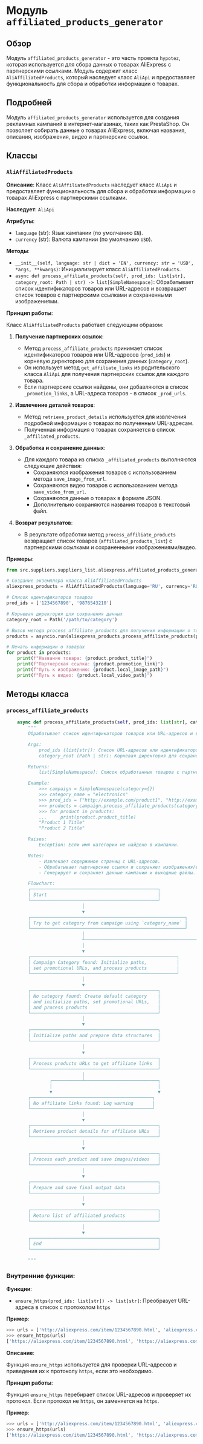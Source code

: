 # Модуль `affiliated_products_generator`

## Обзор

Модуль `affiliated_products_generator` - это часть проекта `hypotez`, которая используется для сбора данных о товарах AliExpress с партнерскими ссылками. Модуль содержит класс `AliAffiliatedProducts`, который наследует класс `AliApi` и предоставляет функциональность для сбора и обработки информации о товарах. 

## Подробней

Модуль `affiliated_products_generator` используется для создания рекламных кампаний в интернет-магазинах, таких как PrestaShop. Он позволяет собирать данные о товарах AliExpress, включая названия, описания, изображения, видео и партнерские ссылки. 

## Классы

### `AliAffiliatedProducts`

**Описание**: Класс `AliAffiliatedProducts` наследует класс `AliApi` и предоставляет функциональность для сбора и обработки информации о товарах AliExpress с партнерскими ссылками.

**Наследует**: `AliApi`

**Атрибуты**:

- `language` (str): Язык кампании (по умолчанию `EN`).
- `currency` (str): Валюта кампании (по умолчанию `USD`).

**Методы**:

- `__init__(self, language: str | dict = 'EN', currency: str = 'USD', *args, **kwargs)`: Инициализирует класс `AliAffiliatedProducts`.
- `async def process_affiliate_products(self, prod_ids: list[str], category_root: Path | str) -> list[SimpleNamespace]`:  Обрабатывает список идентификаторов товаров или URL-адресов и возвращает список товаров с партнерскими ссылками и сохраненными изображениями.

**Принцип работы**:

Класс `AliAffiliatedProducts` работает следующим образом:

1. **Получение партнерских ссылок**:
   - Метод `process_affiliate_products` принимает список идентификаторов товаров или URL-адресов (`prod_ids`) и корневую директорию для сохранения данных (`category_root`).
   - Он использует метод `get_affiliate_links` из родительского класса `AliApi` для получения партнерских ссылок для каждого товара.
   - Если партнерские ссылки найдены, они добавляются в список `_promotion_links`, а URL-адреса товаров - в список `_prod_urls`.

2. **Извлечение деталей товаров**:
   - Метод `retrieve_product_details` используется для извлечения подробной информации о товарах по полученным URL-адресам.
   - Полученная информация о товарах сохраняется в список `_affiliated_products`.

3. **Обработка и сохранение данных**:
   - Для каждого товара из списка `_affiliated_products` выполняются следующие действия:
     - Сохраняются изображения товаров с использованием метода `save_image_from_url`.
     - Сохраняются видео товаров с использованием метода `save_video_from_url`.
     - Сохраняются данные о товарах в формате JSON.
     - Дополнительно сохраняются названия товаров в текстовый файл.

4. **Возврат результатов**:
   - В результате обработки метод `process_affiliate_products` возвращает список товаров (`affiliated_products_list`) с партнерскими ссылками и сохраненными изображениями/видео.

**Примеры**:

```python
from src.suppliers.suppliers_list.aliexpress.affiliated_products_generator import AliAffiliatedProducts

# Создание экземпляра класса AliAffiliatedProducts
aliexpress_products = AliAffiliatedProducts(language='RU', currency='RUB')

# Список идентификаторов товаров
prod_ids = ['1234567890', '9876543210']

# Корневая директория для сохранения данных
category_root = Path('/path/to/category')

# Вызов метода process_affiliate_products для получения информации о товарах
products = asyncio.run(aliexpress_products.process_affiliate_products(prod_ids, category_root))

# Печать информации о товарах
for product in products:
    print(f"Название товара: {product.product_title}")
    print(f"Партнерская ссылка: {product.promotion_link}")
    print(f"Путь к изображению: {product.local_image_path}")
    print(f"Путь к видео: {product.local_video_path}")
```

## Методы класса

### `process_affiliate_products`

```python
    async def process_affiliate_products(self, prod_ids: list[str], category_root: Path | str) -> list[SimpleNamespace]:
        """
        Обрабатывает список идентификаторов товаров или URL-адресов и возвращает список товаров с партнерскими ссылками и сохраненными изображениями.

        Args:
            prod_ids (list[str]): Список URL-адресов или идентификаторов товаров.
            category_root (Path | str): Корневая директория для сохранения данных.

        Returns:
            list[SimpleNamespace]: Список обработанных товаров с партнерскими ссылками и сохраненными изображениями.

        Example:
            >>> campaign = SimpleNamespace(category={})
            >>> category_name = "electronics"
            >>> prod_ids = ["http://example.com/product1", "http://example.com/product2"]
            >>> products = campaign.process_affiliate_products(category_name, prod_ids)
            >>> for product in products:
            ...     print(product.product_title)
            "Product 1 Title"
            "Product 2 Title"

        Raises:
            Exception: Если имя категории не найдено в кампании.

        Notes:
            - Извлекает содержимое страниц с URL-адресов.
            - Обрабатывает партнерские ссылки и сохраняет изображения/видео.
            - Генерирует и сохраняет данные кампании и выходные файлы.

        Flowchart:
        ┌───────────────────────────────────────────────┐
        │ Start                                         │
        └───────────────────────────────────────────────┘
                            │
                            ▼
        ┌─────────────────────────────────────────────────────────┐
        │ Try to get category from campaign using `category_name` │
        └─────────────────────────────────────────────────────────┘
                            │
                            ┴───────────────────────────────────────────┐
                            │                                           │
                            ▼                                           ▼
        ┌──────────────────────────────────────────────────────┐
        │ Campaign Category found: Initialize paths,           │
        │ set promotional URLs, and process products           │
        └──────────────────────────────────────────────────────┘
                            │
                            ▼
        ┌───────────────────────────────────────────────┐
        │ No category found: Create default category    │
        │ and initialize paths, set promotional URLs,   │
        │ and process products                          │
        └───────────────────────────────────────────────┘
                            │
                            ▼
        ┌───────────────────────────────────────────────┐
        │ Initialize paths and prepare data structures  │
        └───────────────────────────────────────────────┘
                            │
                            ▼
        ┌───────────────────────────────────────────────┐
        │ Process products URLs to get affiliate links  │
        └───────────────────────────────────────────────┘
                            │
                ┌───────────┴───────────────────────────┐
                │                                       │
                ▼                                       ▼
        ┌─────────────────────────────────────────────┐
        │ No affiliate links found: Log warning       │
        └─────────────────────────────────────────────┘
                            │
                            ▼
        ┌───────────────────────────────────────────────┐
        │ Retrieve product details for affiliate URLs   │
        └───────────────────────────────────────────────┘
                            │
                            ▼
        ┌───────────────────────────────────────────────┐
        │ Process each product and save images/videos   │
        └───────────────────────────────────────────────┘
                            │
                            ▼
        ┌───────────────────────────────────────────────┐
        │ Prepare and save final output data            │
        └───────────────────────────────────────────────┘
                            │
                            ▼
        ┌───────────────────────────────────────────────┐
        │ Return list of affiliated products            │    
        └───────────────────────────────────────────────┘
                            │
                            ▼
        ┌───────────────────────────────────────────────┐
        │ End                                           │
        └───────────────────────────────────────────────┘

        """
```

### **Внутренние функции**:

**Функции**:

- `ensure_https(prod_ids: list[str]) -> list[str]`: Преобразует URL-адреса в список с протоколом `https` 

**Пример**:

```python
>>> urls = ['http://aliexpress.com/item/1234567890.html', 'aliexpress.com/item/9876543210.html']
>>> ensure_https(urls)
['https://aliexpress.com/item/1234567890.html', 'https://aliexpress.com/item/9876543210.html']
```

**Описание**:

Функция `ensure_https` используется для проверки URL-адресов и приведения их к протоколу `https`, если это необходимо.

**Принцип работы**:

Функция `ensure_https` перебирает список URL-адресов и проверяет их протокол. Если протокол не `https`, он заменяется на `https`.

**Пример**:

```python
>>> urls = ['http://aliexpress.com/item/1234567890.html', 'aliexpress.com/item/9876543210.html']
>>> ensure_https(urls)
['https://aliexpress.com/item/1234567890.html', 'https://aliexpress.com/item/9876543210.html']